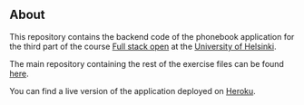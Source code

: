 ## About

This repository contains the backend code of the phonebook application for the third part of the course [Full stack open](https://fullstackopen.com/en/) at the [University of Helsinki](https://www.helsinki.fi/en).

The main repository containing the rest of the exercise files can be found [here](https://github.com/rikurauhala/fullstack).

You can find a live version of the application deployed on [Heroku](https://phonebook-rauhala.herokuapp.com).

